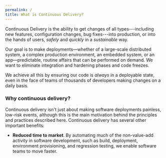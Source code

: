 ```yaml
---
permalink: /
title: What is Continuous Delivery?
---
```


Continuous Delivery is the ability to get changes of all
types---including new features, configuration changes, bug
fixes---into production, or into the hands of users, _safely_ and
_quickly_ in a _sustainable_ way.

Our goal is to make deployments&mdash;whether of a large-scale
distributed system, a complex production environment, an embedded system, or
an app&mdash;predictable, routine affairs that can be performed
on demand. We want to eliminate integration and hardening phases and
code freezes.

We achieve all this by ensuring our code is _always_ in a deployable state,
even in the face of teams of thousands of developers making changes on
a daily basis. 

### Why continuous delivery?

Continuous delivery isn't just about making software
deployments painless, low-risk events, although this is the main
motivation behind the principles and practices described
here. Continuous delivery has several other important benefits:

* __Reduced time to market__. By automating much of the non-value-add
  activity in software development, such as build, deployment,
  environment provisioning, and regression testing, we enable software
  teams to move faster.
